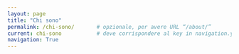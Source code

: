 ```yaml
---
layout: page
title: "Chi sono"
permalink: /chi-sono/       # opzionale, per avere URL “/about/”
current: chi-sono           # deve corrispondere al key in navigation.yml
navigation: True
---
```

